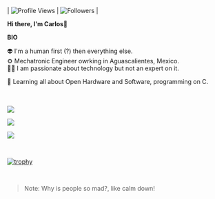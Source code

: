 
| ![Profile Views](https://komarev.com/ghpvc/?username=xpeqex&color=green) | ![Followers](https://img.shields.io/github/followers/xpeqex) |

<b>Hi there,  I'm Carlos</b>🤠<br>

<b>BIO</b><br>

👽	I'm a human first (?) then everything else. <br>
⚙️	Mechatronic Engineer owrking in Aguascalientes, Mexico.<br>
🧑‍💻	I am passionate about technology but not an expert on it.<br>

🌱 Learning all about Open Hardware and Software, programming on C.<br>
<br><br>

<!--

[![My GitHub Stats](https://github-readme-stats.vercel.app/api/?username=xpeqex&count_private=true&theme=tokyonight&showicons=true)]()

[![My GitHub Language Stats](https://github-readme-stats.vercel.app/api/top-langs/?username=xpeqex&langs_count=5&theme=tokyonight)]()

-->

![](https://github-readme-stats.vercel.app/api?username=xpeqex&theme=light&hide_border=false&include_all_commits=true&count_private=true)

![](https://github-readme-streak-stats.herokuapp.com/?user=xpeqex&theme=light&hide_border=false)<br/>

![](https://github-readme-stats.vercel.app/api/top-langs/?username=xpeqex&theme=light&hide_border=false&include_all_commits=true&count_private=true&layout=compact)

<br>

[![trophy](https://github-profile-trophy.vercel.app/?username=xpeqex&margin-w=8)](https://github.com/ryo-ma/github-profile-trophy)

<br>

> Note: Why is people so mad?, like calm down!
